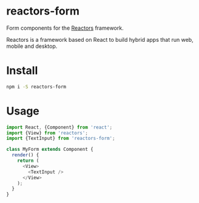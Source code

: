 reactors-form
===

Form components for the [Reactors](https://github.com/co2-git/reactors) framework.

Reactors is a framework based on React to build hybrid apps that run web, mobile and desktop.

# Install

```bash
npm i -S reactors-form
```

# Usage

```js
import React, {Component} from 'react';
import {View} from 'reactors';
import {TextInput} from 'reactors-form';

class MyForm extends Component {
  render() {
    return (
      <View>
        <TextInput />
      </View>
    );
  }
}
```
